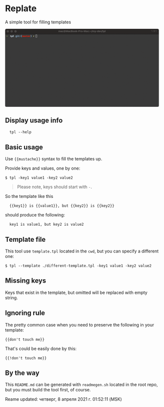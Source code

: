 # Replate

A simple tool for filling templates

![example](example.gif?raw=true)

## Display usage info

```
  tpl --help
```

## Basic usage

Use `{{mustache}}` syntax to fill the templates up.

Provide keys and values, one by one:

```
$ tpl -key1 value1 -key2 value2
```

> Please note, keys should start with `-`.

So the template like this

```
  {{key1}} is {{value1}}, but {{key2}} is {{key2}}
```

should produce the following:

```
  key1 is value1, but key2 is value2
```

## Template file

This tool use `template.tpl` located in the `cwd`, but you can specify a different one:

```
$ tpl --template ./different-template.tpl -key1 value1 -key2 value2
```

## Missing keys

Keys that exist in the template, but omitted will be replaced with empty string.

## Ignoring rule

The pretty common case when you need to preserve the following in your template:

```
{{don't touch me}}
```

That's could be easily done by this:

```
{{!don't touch me}}
```

## By the way

This `README.md` can be generated with `readmegen.sh` located in the root repo, but you must build the tool first, of course.

Reame updated: четверг, 8 апреля 2021 г. 01:52:11 (MSK)

